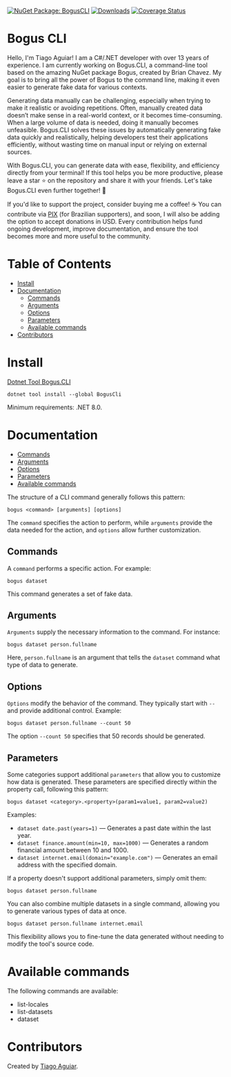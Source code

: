 [![NuGet Package: BogusCLI](https://img.shields.io/nuget/vpre/BogusCLI?label=NuGet%3A%20BogusCLI)](https://www.nuget.org/packages/BogusCLI) [![Downloads](https://img.shields.io/nuget/dt/BogusCLI.svg)](https://www.nuget.org/packages/BogusCLI/) [![Coverage Status](https://coveralls.io/repos/github/tiago-aguiar-moreira/Bogus.CLI/badge.svg)](https://coveralls.io/github/tiago-aguiar-moreira/Bogus.CLI)

# Bogus CLI

Hello, I'm Tiago Aguiar! I am a C#/.NET developer with over 13 years of experience. I am currently working on Bogus.CLI, a command-line tool based on the amazing NuGet package Bogus, created by Brian Chavez. My goal is to bring all the power of Bogus to the command line, making it even easier to generate fake data for various contexts.

Generating data manually can be challenging, especially when trying to make it realistic or avoiding repetitions. Often, manually created data doesn’t make sense in a real-world context, or it becomes time-consuming. When a large volume of data is needed, doing it manually becomes unfeasible. Bogus.CLI solves these issues by automatically generating fake data quickly and realistically, helping developers test their applications efficiently, without wasting time on manual input or relying on external sources.

With Bogus.CLI, you can generate data with ease, flexibility, and efficiency directly from your terminal! If this tool helps you be more productive, please leave a star ⭐ on the repository and share it with your friends. Let's take Bogus.CLI even further together! 🚀

If you'd like to support the project, consider buying me a coffee! ☕ You can contribute via [PIX](https://nubank.com.br/cobrar/1bbq/67b09a37-9e34-45b0-b969-7606b4836375) (for Brazilian supporters), and soon, I will also be adding the option to accept donations in USD. Every contribution helps fund ongoing development, improve documentation, and ensure the tool becomes more and more useful to the community.

# Table of Contents

- [Install](#install)
- [Documentation](#documentation)
  - [Commands](#commands)
  - [Arguments](#arguments)
  - [Options](#options)
  - [Parameters](#parameters)
  - [Available commands](#available-commands)
- [Contributors](#contributors)

# Install
[Dotnet Tool Bogus.CLI](https://www.nuget.org/packages/BogusCLI)

```
dotnet tool install --global BogusCli
```
Minimum requirements: .NET 8.0.

# Documentation

- [Commands](#commands)
- [Arguments](#arguments)
- [Options](#options)
- [Parameters](#parameters)
- [Available commands](#available-commands)

The structure of a CLI command generally follows this pattern:

```
bogus <command> [arguments] [options]
```

The `command` specifies the action to perform, while `arguments` provide the data needed for the action, and `options` allow further customization.

## Commands

A `command` performs a specific action. For example:

```
bogus dataset
```

This command generates a set of fake data.

## Arguments

`Arguments` supply the necessary information to the command. For instance:

```
bogus dataset person.fullname
```

Here, `person.fullname` is an argument that tells the `dataset` command what type of data to generate.

## Options

`Options` modify the behavior of the command. They typically start with `--` and provide additional control. Example:

```
bogus dataset person.fullname --count 50
```

The option `--count 50` specifies that 50 records should be generated.

## Parameters

Some categories support additional `parameters` that allow you to customize how data is generated. These parameters are specified directly within the property call, following this pattern:

```
bogus dataset <category>.<property>(param1=value1, param2=value2)
```

Examples:

- `dataset date.past(years=1)` — Generates a past date within the last year.
- `dataset finance.amount(min=10, max=1000)` — Generates a random financial amount between 10 and 1000.
- `dataset internet.email(domain="example.com")` — Generates an email address with the specified domain.

If a property doesn't support additional parameters, simply omit them:

```
bogus dataset person.fullname
```

You can also combine multiple datasets in a single command, allowing you to generate various types of data at once.

```
bogus dataset person.fullname internet.email
```

This flexibility allows you to fine-tune the data generated without needing to modify the tool's source code.

# Available commands

The following commands are available:

- list-locales
- list-datasets
- dataset

# Contributors

Created by [Tiago Aguiar](https://github.com/tiago-aguiar-moreira).

